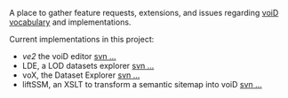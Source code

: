 A place to gather feature requests, extensions, and issues regarding [voiD vocabulary](http://rdfs.org/ns/void) and implementations.

Current implementations in this project:
  * _ve2_ the voiD editor [svn ...](http://code.google.com/p/void-impl/source/browse/trunk/ve2/)
  * LDE, a LOD datasets explorer [svn ...](http://code.google.com/p/void-impl/source/browse/trunk/lde)
  * voX, the Dataset Explorer [svn ...](http://code.google.com/p/void-impl/source/browse/trunk/vox)
  * liftSSM, an XSLT to transform a semantic sitemap into voiD [svn ...](http://code.google.com/p/void-impl/source/browse/trunk/liftSSM)
